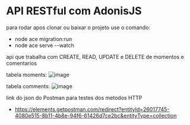 # API RESTful com AdonisJS

para rodar apos clonar ou baixar o projeto use o comando: 

- node ace migration:run
- node ace serve --watch

api que trabalha com CREATE, READ, UPDATE e DELETE de momentos e comentarios

tabela moments:
![image](https://github.com/AllisonSilveiraDev/Api-AdonisJS-Moments/assets/104576340/a42632e5-bcf4-42cd-9850-9ffcacf0760b)

tabela comments:
![image](https://github.com/AllisonSilveiraDev/Api-AdonisJS-Moments/assets/104576340/f6577854-db24-45b2-b41a-21e37abfcaca)

link do json do Postman para testes dos metodos HTTP
- https://elements.getpostman.com/redirect?entityId=26017745-4080e515-8b11-4b8e-94f6-61426d7ce2bc&entityType=collection
